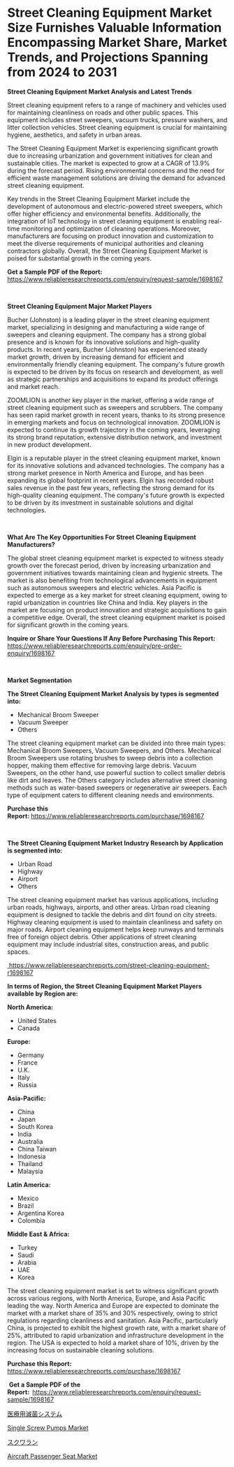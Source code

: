 <p><h1>Street Cleaning Equipment Market Size Furnishes Valuable Information Encompassing Market Share, Market Trends, and Projections Spanning from 2024 to 2031</h1></p><p><strong>Street Cleaning Equipment Market Analysis and Latest Trends</strong></p>
<p><p>Street cleaning equipment refers to a range of machinery and vehicles used for maintaining cleanliness on roads and other public spaces. This equipment includes street sweepers, vacuum trucks, pressure washers, and litter collection vehicles. Street cleaning equipment is crucial for maintaining hygiene, aesthetics, and safety in urban areas.</p><p>The Street Cleaning Equipment Market is experiencing significant growth due to increasing urbanization and government initiatives for clean and sustainable cities. The market is expected to grow at a CAGR of 13.9% during the forecast period. Rising environmental concerns and the need for efficient waste management solutions are driving the demand for advanced street cleaning equipment.</p><p>Key trends in the Street Cleaning Equipment Market include the development of autonomous and electric-powered street sweepers, which offer higher efficiency and environmental benefits. Additionally, the integration of IoT technology in street cleaning equipment is enabling real-time monitoring and optimization of cleaning operations. Moreover, manufacturers are focusing on product innovation and customization to meet the diverse requirements of municipal authorities and cleaning contractors globally. Overall, the Street Cleaning Equipment Market is poised for substantial growth in the coming years.</p></p>
<p><strong>Get a Sample PDF of the Report:&nbsp;</strong> <a href="https://www.reliableresearchreports.com/enquiry/request-sample/1698167">https://www.reliableresearchreports.com/enquiry/request-sample/1698167</a></p>
<p>&nbsp;</p>
<p><strong>Street Cleaning Equipment Major Market Players</strong></p>
<p><p>Bucher (Johnston) is a leading player in the street cleaning equipment market, specializing in designing and manufacturing a wide range of sweepers and cleaning equipment. The company has a strong global presence and is known for its innovative solutions and high-quality products. In recent years, Bucher (Johnston) has experienced steady market growth, driven by increasing demand for efficient and environmentally friendly cleaning equipment. The company's future growth is expected to be driven by its focus on research and development, as well as strategic partnerships and acquisitions to expand its product offerings and market reach.</p><p>ZOOMLION is another key player in the market, offering a wide range of street cleaning equipment such as sweepers and scrubbers. The company has seen rapid market growth in recent years, thanks to its strong presence in emerging markets and focus on technological innovation. ZOOMLION is expected to continue its growth trajectory in the coming years, leveraging its strong brand reputation, extensive distribution network, and investment in new product development.</p><p>Elgin is a reputable player in the street cleaning equipment market, known for its innovative solutions and advanced technologies. The company has a strong market presence in North America and Europe, and has been expanding its global footprint in recent years. Elgin has recorded robust sales revenue in the past few years, reflecting the strong demand for its high-quality cleaning equipment. The company's future growth is expected to be driven by its investment in sustainable solutions and digital technologies.</p></p>
<p>&nbsp;</p>
<p><strong>What Are The Key Opportunities For Street Cleaning Equipment Manufacturers?</strong></p>
<p><p>The global street cleaning equipment market is expected to witness steady growth over the forecast period, driven by increasing urbanization and government initiatives towards maintaining clean and hygienic streets. The market is also benefiting from technological advancements in equipment such as autonomous sweepers and electric vehicles. Asia Pacific is expected to emerge as a key market for street cleaning equipment, owing to rapid urbanization in countries like China and India. Key players in the market are focusing on product innovation and strategic acquisitions to gain a competitive edge. Overall, the street cleaning equipment market is poised for significant growth in the coming years.</p></p>
<p><strong>Inquire or Share Your Questions If Any Before Purchasing This Report:</strong> <a href="https://www.reliableresearchreports.com/enquiry/pre-order-enquiry/1698167">https://www.reliableresearchreports.com/enquiry/pre-order-enquiry/1698167</a></p>
<p>&nbsp;</p>
<p><strong>Market Segmentation</strong></p>
<p><strong>The Street Cleaning Equipment Market Analysis by types is segmented into:</strong></p>
<p><ul><li>Mechanical Broom Sweeper</li><li>Vacuum Sweeper</li><li>Others</li></ul></p>
<p><p>The street cleaning equipment market can be divided into three main types: Mechanical Broom Sweepers, Vacuum Sweepers, and Others. Mechanical Broom Sweepers use rotating brushes to sweep debris into a collection hopper, making them effective for removing large debris. Vacuum Sweepers, on the other hand, use powerful suction to collect smaller debris like dirt and leaves. The Others category includes alternative street cleaning methods such as water-based sweepers or regenerative air sweepers. Each type of equipment caters to different cleaning needs and environments.</p></p>
<p><strong>Purchase this Report:&nbsp;</strong><a href="https://www.reliableresearchreports.com/purchase/1698167">https://www.reliableresearchreports.com/purchase/1698167</a></p>
<p>&nbsp;</p>
<p><strong>The Street Cleaning Equipment Market Industry Research by Application is segmented into:</strong></p>
<p><ul><li>Urban Road</li><li>Highway</li><li>Airport</li><li>Others</li></ul></p>
<p><p>The street cleaning equipment market has various applications, including urban roads, highways, airports, and other areas. Urban road cleaning equipment is designed to tackle the debris and dirt found on city streets. Highway cleaning equipment is used to maintain cleanliness and safety on major roads. Airport cleaning equipment helps keep runways and terminals free of foreign object debris. Other applications of street cleaning equipment may include industrial sites, construction areas, and public spaces.</p></p>
<p><a href="https://www.reliableresearchreports.com/street-cleaning-equipment-r1698167">&nbsp;https://www.reliableresearchreports.com/street-cleaning-equipment-r1698167</a></p>
<p><strong>In terms of Region, the Street Cleaning Equipment Market Players available by Region are:</strong></p>
<p>
    <p> <strong> North America: </strong>
        <ul>
            <li>United States</li>
            <li>Canada</li>
        </ul>
        </p> 
    <p> <strong> Europe: </strong>
        <ul>
            <li>Germany</li>
            <li>France</li>
            <li>U.K.</li>
            <li>Italy</li>
            <li>Russia</li>
        </ul>
        </p> 
    <p> <strong> Asia-Pacific: </strong>
        <ul>
            <li>China</li>
            <li>Japan</li>
            <li>South Korea</li>
            <li>India</li>
            <li>Australia</li>
            <li>China Taiwan</li>
            <li>Indonesia</li>
            <li>Thailand</li>
            <li>Malaysia</li>
        </ul>
        </p> 
    <p> <strong> Latin America: </strong>
        <ul>
            <li>Mexico</li>
            <li>Brazil</li>
            <li>Argentina Korea</li>
            <li>Colombia</li>
        </ul>
        </p> 
    <p> <strong> Middle East & Africa: </strong>
        <ul>
            <li>Turkey</li>
            <li>Saudi</li>
            <li>Arabia</li>
            <li>UAE</li>
            <li>Korea</li>
        </ul>
    </p>
    </p>
<p><p>The street cleaning equipment market is set to witness significant growth across various regions, with North America, Europe, and Asia Pacific leading the way. North America and Europe are expected to dominate the market with a market share of 35% and 30% respectively, owing to strict regulations regarding cleanliness and sanitation. Asia Pacific, particularly China, is projected to exhibit the highest growth rate, with a market share of 25%, attributed to rapid urbanization and infrastructure development in the region. The USA is expected to hold a market share of 10%, driven by the increasing focus on sustainable cleaning solutions.</p></p>
<p><strong>Purchase this Report: </strong><a href="https://www.reliableresearchreports.com/purchase/1698167">https://www.reliableresearchreports.com/purchase/1698167</a></p>
<p>&nbsp;<strong>Get a Sample PDF of the Report:&nbsp;&nbsp;</strong><a href="https://www.reliableresearchreports.com/enquiry/request-sample/1698167">https://www.reliableresearchreports.com/enquiry/request-sample/1698167</a></p>
<p><strong></strong></p>
<p><p><a href="https://medium.com/@diegomoen2016/%E5%8C%BB%E7%99%82%E7%94%A8%E6%AE%BA%E8%8F%8C%E3%82%B7%E3%82%B9%E3%83%86%E3%83%A0%E5%B8%82%E5%A0%B4-2031%E5%B9%B4%E3%81%BE%E3%81%A7%E3%81%AE%E3%83%88%E3%83%AC%E3%83%B3%E3%83%89-%E4%BA%88%E6%B8%AC-%E7%AB%B6%E4%BA%89%E5%88%86%E6%9E%90-c23fb4a7ddd5">医療用滅菌システム</a></p><p><a href="https://github.com/brenzgnarento/Market-Research-Report-List-2/blob/main/single-screw-pumps-market.md">Single Screw Pumps Market</a></p><p><a href="https://medium.com/@kyaorris56456/%E3%82%B9%E3%82%AF%E3%83%AF%E3%83%A9%E3%83%B3%E5%B8%82%E5%A0%B4%E3%81%AE%E8%A6%8F%E6%A8%A1%E3%81%AF-%E4%B8%96%E7%95%8C%E7%94%A3%E6%A5%AD%E3%81%AB%E3%81%8A%E3%81%91%E3%82%8B%E6%9C%80%E8%89%AF%E3%81%AE%E3%83%9E%E3%83%BC%E3%82%B1%E3%83%86%E3%82%A3%E3%83%B3%E3%82%B0%E3%83%81%E3%83%A3%E3%83%8D%E3%83%AB%E3%82%92%E6%98%8E%E3%82%89%E3%81%8B%E3%81%AB%E3%81%97%E3%81%BE%E3%81%99-aefafe91036d">スクワラン</a></p><p><a href="https://github.com/jerrycopelandthomaswsqd8q/Market-Research-Report-List-2/blob/main/aircraft-passenger-seat-market.md">Aircraft Passenger Seat Market</a></p></p>